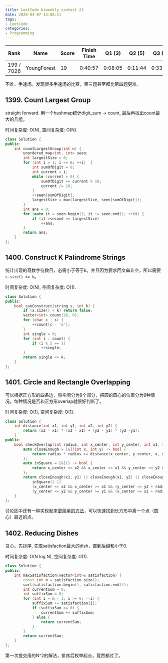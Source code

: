 ```yaml
---
title: LeetCode biweekly contest 23
date: 2020-04-07 13:08:11
tags:
- LeetCode
categories:
- Programming
---
```


| Rank |	Name |	Score |	Finish Time | 	Q1 (3) |	Q2 (5) |	Q3 (5) |	Q4 (6)|
|--|--|--|--|--|--|--|--|
| 199 / 7026 |	YoungForest | 19 | 	0:40:57 |  0:08:05 |  0:11:44 | 0:33:38 |   0:40:57 |

不难，手速场。发现很多手速场的比赛，第三题甚至都比第四题更难。

## 1399. Count Largest Group

straight forward. 用一个hashmap统计digit_sum -> count, 最后再找出count最大的几组。

时间复杂度: O(N),
空间复杂度: O(N).

```cpp
class Solution {
public:
    int countLargestGroup(int n) {
        unordered_map<int, int> seen;
        int largestSize = 0;
        for (int i = 1; i <= n; ++i)  {
            int sumOfDigit = 0;
            int current = i;
            while (current > 0) {
                sumOfDigit += current % 10;
                current /= 10;
            } 
            ++seen[sumOfDigit];
            largestSize = max(largestSize, seen[sumOfDigit]);
        }
        int ans = 0;
        for (auto it = seen.begin(); it != seen.end(); ++it) {
            if (it->second == largestSize)
                ++ans;
        }
        return ans;
    }
};
```

## 1400. Construct K Palindrome Strings

统计出现的奇数字符数目，必需小于等于k。并且因为要求回文串非空，所以需要`s.size() >= k`。

时间复杂度: O(N),
空间复杂度: O(1).

```cpp
class Solution {
public:
    bool canConstruct(string s, int k) {
        if (s.size() < k) return false;
        vector<int> count(26, 0);
        for (char c : s) {
            ++count[c - 'a'];
        }
        int single = 0;
        for (int i : count) {
            if (i % 2 == 1)
                ++single;
        }
        return single <= k;
    }
};
```

## 1401. Circle and Rectangle Overlapping

可以根据正方形的四条边，将空间分为9个部分，把圆的圆心的位置分为9种情况。每种情况是否和正方形overlap就很好判断了。

时间复杂度: O(1),
空间复杂度: O(1).

```cpp
class Solution {
    int distance(int x1, int y1, int x2, int y2) {
        return (x2 - x1) * (x2 - x1) + (y2 - y1) * (y2 -y1);
    }
public:
    bool checkOverlap(int radius, int x_center, int y_center, int x1, int y1, int x2, int y2) {
        auto closeEnough = [&](int x, int y) -> bool {
            return radius * radius >= distance(x_center, y_center, x, y);
        };
        auto inSquare = [&]() -> bool {
            return x_center <= x2 && x_center >= x1 && y_center <= y2 && y_center >= y1;
        };
        return closeEnough(x1, y1) || closeEnough(x1, y2) || closeEnough(x2, y2) || closeEnough(x2, y1) ||
            inSquare() || 
            (x_center <= x2 && x_center >= x1 && (y_center <= y2 + radius && y_center >= y1 - radius)) ||
            (y_center <= y2 && y_center >= y1 && (x_center <= x2 + radius && x_center >= x1 - radius)); 
    }
};
```

讨论区中还有一种实现起来[更简单的方法](https://leetcode.com/problems/circle-and-rectangle-overlapping/discuss/563441/JAVA-compare-distance-between-radius-and-closest-point-on-rectangle-to-circle)，可以快速找到长方形中离一个点（圆心）最近的点。

## 1402. Reducing Dishes

贪心。先排序, 先取satisfaction最大的dish，直到后缀和小于0.

时间复杂度: O(N log N),
空间复杂度: O(1).

```cpp
class Solution {
public:
    int maxSatisfaction(vector<int>& satisfaction) {
        const int n = satisfaction.size();
        sort(satisfaction.begin(), satisfaction.end());
        int currentSum = 0;
        int suffixSum = 0;
        for (int i = n - 1; i >= 0; --i) {
            suffixSum += satisfaction[i];
            if (suffixSum >= 0) {
                currentSum += suffixSum; 
            } else {
                return currentSum;
            }
        }
        return currentSum;
    }
};
```

第一次提交用的N^2的解法，排序后枚举起点，竟然都过了。
